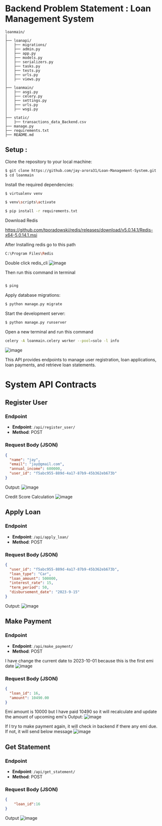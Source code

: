 
# Backend Problem Statement : Loan Management System


```plaintext
loanmain/
│
├── loanapi/
│   ├── migrations/
│   ├── admin.py
│   ├── app.py
│   ├── models.py
│   ├── serializers.py
│   ├── tasks.py
│   ├── tests.py
│   ├── urls.py
│   ├── views.py
│
├── loanmain/
│   ├── asgi.py
│   ├── celery.py
│   ├── settings.py
│   ├── urls.py
│   ├── wsgi.py
│
├── static/
│   ├── transactions_data_Backend.csv
├── manage.py
├── requirements.txt
├── README.md

```

<h2>Setup :</h2>

Clone the repository to your local machine:
```sh
$ git clone https://github.com/jay-arora31/Loan-Management-System.git
$ cd loanmain
```
Install the required dependencies:
```sh
$ virtualenv venv


```
```sh
$ venv\scripts\activate


```
```sh
$ pip install -r requirements.txt


```
Download Redis

https://github.com/tporadowski/redis/releases/download/v5.0.14.1/Redis-x64-5.0.14.1.msi

After Installing redis go to this path
```sh
C:\Program Files\Redis
```
Double click redis_cli
![image](https://github.com/jay-arora31/book/assets/68243425/8108a171-2de8-4349-8d53-cbe7faa43afc)

Then run this command in terminal

```sh

$ ping


```
Apply database migrations:
```sh
$ python manage.py migrate


```

Start the development server:
```sh
$ python manage.py runserver


```
Open a new terminal and run this command

```sh
celery -A loanmain.celery worker --pool=solo -l info
```
![image](https://github.com/jay-arora31/book/assets/68243425/6e8f9a0e-b84c-4711-a794-5c2c9fdbbedc)

This API provides endpoints to manage user registration, loan applications, loan payments, and retrieve loan statements.
# System API Contracts

## Register User
### Endpoint
- **Endpoint**: `/api/register_user/`
- **Method**: POST

### Request Body (JSON)
```json
{
  "name": "jay",
  "email": "jay@gmail.com",
  "annual_income": 600000,
  "user_id": "f5abc955-889d-4a17-87b9-45b362eb673b"
}

```
Output:
![image](https://github.com/jay-arora31/book/assets/68243425/f9a02b41-eb94-4b5d-9b71-1247db0fc0a1)

Credit Score Calculation
![image](https://github.com/jay-arora31/book/assets/68243425/7cacd512-778b-4cf8-9244-e3f1384220cf)



## Apply Loan
### Endpoint
- **Endpoint**: `/api/apply_loan/`
- **Method**: POST

### Request Body (JSON)
```json
{
  "user_id": "f5abc955-889d-4a17-87b9-45b362eb673b",
  "loan_type": "Car",
  "loan_amount": 500000,
  "interest_rate": 15,
  "term_period": 50,
  "disbursement_date": "2023-9-15"
}

```
Output:
![image](https://github.com/jay-arora31/Loan-Management-System/assets/68243425/89383307-b16c-452d-84c6-1aa30129a4fd)


## Make Payment  
### Endpoint
- **Endpoint**: `/api/make_payment/`
- **Method**: POST

I have change the current date to 2023-10-01 because this is the first emi date
![image](https://github.com/jay-arora31/Loan-Management-System/assets/68243425/737930bf-4735-454e-b849-05769f615b53)

### Request Body (JSON)
```json
{
  "loan_id": 16,
  "amount": 10490.00
}

```
Emi amount is 10000 but I have paid 10490 so it will recalculate and update the amount of upcoming emi's
Output:
![image](https://github.com/jay-arora31/Loan-Management-System/assets/68243425/4f0a18d8-0de5-42e7-8ab7-7fc5551b9502)


If I try to make payment again, it will check in backend if there any emi due. If not, it will send below message
![image](https://github.com/jay-arora31/Loan-Management-System/assets/68243425/f44e268b-5194-4332-8a4d-ba19a83979c9)




## Get Statement
### Endpoint
- **Endpoint**: `/api/get_statement/`
- **Method**: POST

### Request Body (JSON)
```json
{
    "loan_id":16
}

```
Output
![image](https://github.com/jay-arora31/Loan-Management-System/assets/68243425/12bcdf67-4471-401a-93fd-a282f4e26881)



